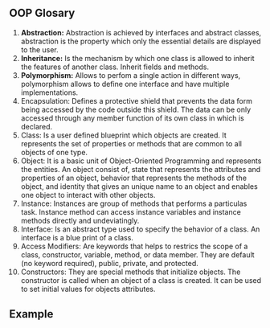 ## OOP Glosary
1. <b>Abstraction:</b> Abstraction is achieved by interfaces and abstract classes, abstraction is the property which only the essential details are displayed to the user. 
2. <b>Inheritance:</b> Is the mechanism by which one class is allowed to inherit the features of another class. Inherit fields and methods. 
3. <b>Polymorphism:</b> Allows to perfom a single action in different ways, polymorphism allows to define one interface and have multiple implementations. 
4. Encapsulation: Defines a protective shield that prevents the data form being accessed by the code outside this shield. The data can be only accessed through any member function of its own class in which is declared.  
5. Class: Is a user defined blueprint which objects are created. It represents the set of properties or methods that are common to all objects of one type. 
6. Object: It is a basic unit of Object-Oriented Programming and represents the entities. An object consist of, state that represents the attributes and properties of an object, behavior that represents the methods of the object, and identity that gives an unique name to an object and enables one object to interact with other objects. 
7. Instance:  Instances are group of methods that performs a particulas task. Instance method can access instance variables and instance methods directly and undeviatingly. 
8. Interface: Is an abstract type used to specify the behavior of a class. An interface is a blue print of a class.
9. Access Modifiers: Are keywords that helps to restrics the scope of a class, constructor, variable,  method, or data member. They are default (no keyword required), public, private, and protected.
10. Constructors: They are special methods that initialize objects. The constructor is called when an object of a class is created. It can be used to set initial values for objects attributes. 

## Example
